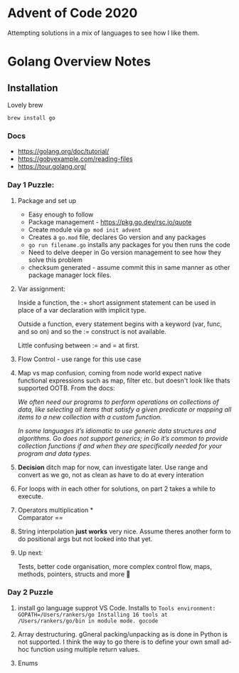 # Advent of Code 2020

Attempting solutions in a mix of languages to see how I like them.

# Golang Overview Notes

## Installation

Lovely brew

`brew install go`

### Docs

* https://golang.org/doc/tutorial/
* https://gobyexample.com/reading-files
* https://tour.golang.org/

### Day 1 Puzzle:

1. Package and set up
      * Easy enough to follow
      * Package management - https://pkg.go.dev/rsc.io/quote
      * Create module via `go mod init advent`
      * Creates a `go.mod` file, declares Go version and any packages
      * `go run filename.go` installs any packages for you then runs the code
      * Need to delve deeper in Go version management to see how they solve this problem
      * checksum generated - assume commit this in same manner as other package manager lock files.
2. Var assignment:

    Inside a function, the := short assignment statement can be used in place of a var declaration with implicit type.

    Outside a function, every statement begins with a keyword (var, func, and so on) and so the := construct is not available.

    Little confusing between := and = at first.

3. Flow Control - use range for this use case

4. Map vs map confusion, coming from node world expect native functional expressions such as map, filter etc. but doesn't look like thats supported OOTB. From the docs:

    *We often need our programs to perform operations on collections of data, like selecting all items that satisfy a given predicate or mapping all items to a new collection with a custom function.*

    *In some languages it’s idiomatic to use generic data structures and algorithms. Go does not support generics; in Go it’s common to provide collection functions if and when they are specifically needed for your program and data types.*

5. **Decision** ditch map for now, can investigate later. Use range and convert as we go, not as clean as have to do at every interation

6. For loops with in each other for solutions, on part 2 takes a while to execute.

7. Operators multiplication * </br> Comparator ==

8. String interpolation **just works** very nice. Assume theres another form to do positional args but not looked into that yet.

9.  Up next:

    Tests, better code organisation, more complex control flow, maps,  methods, pointers, structs and more :raised_hands:


### Day 2 Puzzle

1. install go language supprot VS Code. Installs to `Tools environment: GOPATH=/Users/rankers/go
Installing 16 tools at /Users/rankers/go/bin in module mode.
  gocode`

1. Array destructuring. gGneral packing/unpacking as is done in Python is not supported. I think the way to go there is to define your own small ad-hoc function using multiple return values. 
2. Enums

